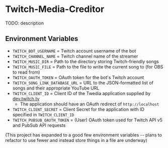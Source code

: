 # Twitch-Media-Creditor
TODO: description

## Environment Variables

- `TWITCH_BOT_USERNAME` = Twitch account username of the bot
- `TWITCH_CHANNEL_NAME` = Twitch channel name of the streamer
- `TWITCH_MUSIC_DIR` = Path to the directory storing Twitch-friendly songs
- `TWITCH_MUSIC_FILE` = Path to the file to write the current song to (for OBS to read from)
- `TWITCH_OAUTH_TOKEN` = OAuth token for the bot's Twitch account
- `TWITCH_SONG_LINK_DATABASE_URL` = URL to the JSON-formatted list of songs and their appropriate YouTube URL
- `TWITCH_CLIENT_ID` = Client ID of the Twedia application supplied by [dev.twitch.tv](https://dev.twitch.tv)
  - The application should have an OAuth redirect of `http://localhost`
- `TWITCH_CLIENT_SECRET` = Client Secret for the application with ID specified in `TWITCH_CLIENT_ID`
- `TWITCH_PUBSUB_OAUTH_TOKEN` = (User) OAuth token used for Twitch API v5 and PubSub API requests

(This project has expanded to a good few environment variables -- plans to refactor to use fewer and instead store things in a file are underway)